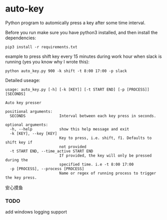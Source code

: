 # auto-key
Python program to automically press a key after some time interval.

Before you run make sure you have python3 installed, and then install the dependencies:

`pip3 install -r requirements.txt`

example to press shift key every 15 minutes during work hour when slack is running (yes you know why I wrote this):

`python auto_key.py 900 -k shift -t 8:00 17:00 -p slack`

Detailed useage:

```
usage: auto_key.py [-h] [-k [KEY]] [-t START END] [-p [PROCESS]] [SECONDS]

Auto key presser

positional arguments:
  SECONDS               Interval between each key press in seconds.

optional arguments:
  -h, --help            show this help message and exit
  -k [KEY], --key [KEY]
                        Key to press, i.e. shift, f1. Defaults to shift key if
                        not provided
  -t START END, --time_active START END
                        If provided, the key will only be pressed during the
                        specified time. i.e -t 8:00 17:00
  -p [PROCESS], --process [PROCESS]
                        Name or regex of running process to trigger the key press.
```

安心摸鱼

### TODO
add windows logging support
